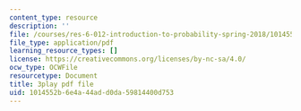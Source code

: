 ```yaml
---
content_type: resource
description: ''
file: /courses/res-6-012-introduction-to-probability-spring-2018/1014552b6e4a44add0da59814400d753_BjjkSM1Dasg.pdf
file_type: application/pdf
learning_resource_types: []
license: https://creativecommons.org/licenses/by-nc-sa/4.0/
ocw_type: OCWFile
resourcetype: Document
title: 3play pdf file
uid: 1014552b-6e4a-44ad-d0da-59814400d753
---
```

